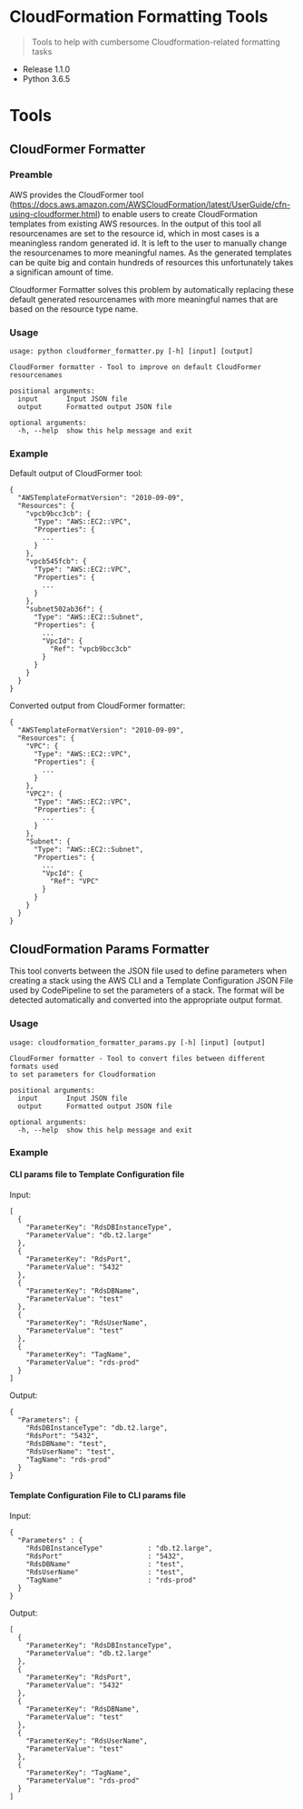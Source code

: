 # CloudFormation Formatting Tools

> Tools to help with cumbersome Cloudformation-related formatting tasks

* Release 1.1.0
* Python 3.6.5

# Tools

## CloudFormer Formatter

### Preamble
AWS provides the CloudFormer tool (https://docs.aws.amazon.com/AWSCloudFormation/latest/UserGuide/cfn-using-cloudformer.html) to enable users to create CloudFormation templates from existing AWS resources.
In the output of this tool all resourcenames are set to the resource id, which in most cases is a meaningless random generated id. It is left to the user to manually change the resourcenames to more meaningful names.
As the generated templates can be quite big and contain hundreds of resources this unfortunately takes a significan amount of time. 

Cloudformer Formatter solves this problem by automatically replacing these default generated resourcenames with more meaningful names that are based on the resource type name.


### Usage
```
usage: python cloudformer_formatter.py [-h] [input] [output]

CloudFormer formatter - Tool to improve on default CloudFormer resourcenames

positional arguments:
  input       Input JSON file
  output      Formatted output JSON file

optional arguments:
  -h, --help  show this help message and exit
```

### Example

Default output of CloudFormer tool:

```
{
  "AWSTemplateFormatVersion": "2010-09-09",
  "Resources": {
    "vpcb9bcc3cb": {
      "Type": "AWS::EC2::VPC",
      "Properties": {
        ...
      }
    },
    "vpcb545fcb": {
      "Type": "AWS::EC2::VPC",
      "Properties": {
        ...
      }
    },
    "subnet502ab36f": {
      "Type": "AWS::EC2::Subnet",
      "Properties": {
        ...
        "VpcId": {
          "Ref": "vpcb9bcc3cb"
        }
      }
    }
  }
}

```

Converted output from CloudFormer formatter:

```
{
  "AWSTemplateFormatVersion": "2010-09-09",
  "Resources": {
    "VPC": {
      "Type": "AWS::EC2::VPC",
      "Properties": {
        ...
      }
    },
    "VPC2": {
      "Type": "AWS::EC2::VPC",
      "Properties": {
        ...
      }
    },
    "Subnet": {
      "Type": "AWS::EC2::Subnet",
      "Properties": {
        ...
        "VpcId": {
          "Ref": "VPC"
        }
      }
    }
  }
}
```

## CloudFormation Params Formatter

This tool converts between the JSON file used to define parameters when creating a stack using the AWS CLI and a Template Configuration JSON File used by CodePipeline to set the parameters of a stack.
The format will be detected automatically and converted into the appropriate output format.

### Usage

```
usage: cloudformation_formatter_params.py [-h] [input] [output]

CloudFormer formatter - Tool to convert files between different formats used
to set parameters for Cloudformation

positional arguments:
  input       Input JSON file
  output      Formatted output JSON file

optional arguments:
  -h, --help  show this help message and exit
```

### Example

#### CLI params file to Template Configuration file

Input:

```
[
  {
    "ParameterKey": "RdsDBInstanceType",
    "ParameterValue": "db.t2.large"
  },
  {
    "ParameterKey": "RdsPort",
    "ParameterValue": "5432"
  },
  {
    "ParameterKey": "RdsDBName",
    "ParameterValue": "test"
  },
  {
    "ParameterKey": "RdsUserName",
    "ParameterValue": "test"
  },
  {
    "ParameterKey": "TagName",
    "ParameterValue": "rds-prod"
  }
]
```

Output:

```
{
  "Parameters": {
    "RdsDBInstanceType": "db.t2.large",
    "RdsPort": "5432",
    "RdsDBName": "test",
    "RdsUserName": "test",
    "TagName": "rds-prod"
  }
}
```

#### Template Configuration File to CLI params file

Input:

```
{
  "Parameters" : {
    "RdsDBInstanceType"           : "db.t2.large",
    "RdsPort"                     : "5432",
    "RdsDBName"                   : "test",
    "RdsUserName"                 : "test",
    "TagName"                     : "rds-prod"
  }
}
```

Output:

```
[
  {
    "ParameterKey": "RdsDBInstanceType",
    "ParameterValue": "db.t2.large"
  },
  {
    "ParameterKey": "RdsPort",
    "ParameterValue": "5432"
  },
  {
    "ParameterKey": "RdsDBName",
    "ParameterValue": "test"
  },
  {
    "ParameterKey": "RdsUserName",
    "ParameterValue": "test"
  },
  {
    "ParameterKey": "TagName",
    "ParameterValue": "rds-prod"
  }
]
```